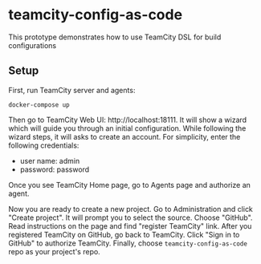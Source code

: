 # teamcity-config-as-code
This prototype demonstrates how to use TeamCity DSL for build configurations

## Setup

First, run TeamCity server and agents:
```
docker-compose up
```

Then go to TeamCity Web UI: http://localhost:18111. It will show a wizard 
which will guide you through an initial configuration. While following 
the wizard steps, it will asks to create an account. For simplicity, enter 
the following credentials:
  - user name: admin
  - password: password

Once you see TeamCity Home page, go to Agents page and authorize an agent. 

Now you are ready to create a new project. Go to Administration and click 
"Create project". It will prompt you to select the source. Choose "GitHub". 
Read instructions on the page and find "register TeamCity" link. 
After you registered TeamCity on GitHub, go back to TeamCity. Click 
"Sign in to GitHub" to authorize TeamCity. Finally, choose `teamcity-config-as-code` 
repo as your project's repo. 

